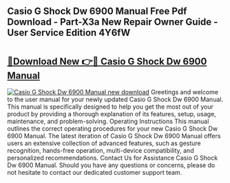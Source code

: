 ## Casio G Shock Dw 6900 Manual Free Pdf Download - Part-X3a New Repair Owner Guide - User Service Edition 4Y6fW

# <h2><a href="http://bc19491.oget.top/?id=Casio+G+Shock+Dw+6900+Manual">🔗Download New 👉🔴 Casio G Shock Dw 6900 Manual</a></h2>

[![Casio G Shock Dw 6900 Manual new download](https://i.imgur.com/5g1atiW.png)](http://bc19491.oget.top/?id=Casio+G+Shock+Dw+6900+Manual)
Greetings and welcome to the user manual for your newly updated Casio G Shock Dw 6900 Manual. This manual is specifically designed to help you get the most out of your product by providing a thorough explanation of its features, setup, usage, maintenance, and problem-solving. Operating Instructions This manual outlines the correct operating procedures for your new Casio G Shock Dw 6900 Manual. The latest iteration of Casio G Shock Dw 6900 Manual offers users an extensive collection of advanced features, such as gesture recognition, hands-free operation, multi-device compatibility, and personalized recommendations. Contact Us for Assistance Casio G Shock Dw 6900 Manual. Should you have any questions or concerns, please do not hesitate to contact our dedicated customer support team.
